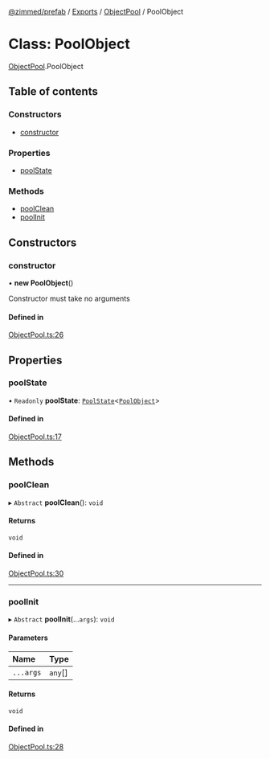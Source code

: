 [@zimmed/prefab](../README.md) / [Exports](../modules.md) / [ObjectPool](../modules/ObjectPool.md) / PoolObject

# Class: PoolObject

[ObjectPool](../modules/ObjectPool.md).PoolObject

## Table of contents

### Constructors

- [constructor](ObjectPool.PoolObject.md#constructor)

### Properties

- [poolState](ObjectPool.PoolObject.md#poolstate)

### Methods

- [poolClean](ObjectPool.PoolObject.md#poolclean)
- [poolInit](ObjectPool.PoolObject.md#poolinit)

## Constructors

### constructor

• **new PoolObject**()

Constructor must take no arguments

#### Defined in

[ObjectPool.ts:26](https://github.com/zimmed/prefab/blob/26aef1e/src/ObjectPool.ts#L26)

## Properties

### poolState

• `Readonly` **poolState**: [`PoolState`](../modules/ObjectPool.md#poolstate)<[`PoolObject`](ObjectPool.PoolObject.md)\>

#### Defined in

[ObjectPool.ts:17](https://github.com/zimmed/prefab/blob/26aef1e/src/ObjectPool.ts#L17)

## Methods

### poolClean

▸ `Abstract` **poolClean**(): `void`

#### Returns

`void`

#### Defined in

[ObjectPool.ts:30](https://github.com/zimmed/prefab/blob/26aef1e/src/ObjectPool.ts#L30)

___

### poolInit

▸ `Abstract` **poolInit**(...`args`): `void`

#### Parameters

| Name | Type |
| :------ | :------ |
| `...args` | `any`[] |

#### Returns

`void`

#### Defined in

[ObjectPool.ts:28](https://github.com/zimmed/prefab/blob/26aef1e/src/ObjectPool.ts#L28)
